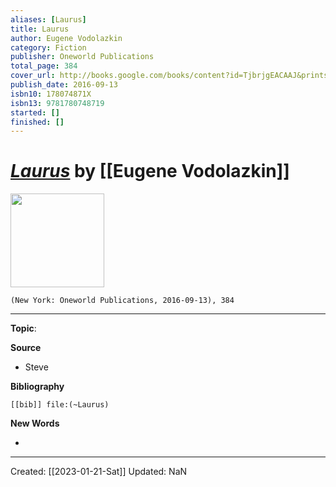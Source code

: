 ```yaml
---
aliases: [Laurus]
title: Laurus
author: Eugene Vodolazkin
category: Fiction
publisher: Oneworld Publications
total_page: 384
cover_url: http://books.google.com/books/content?id=TjbrjgEACAAJ&printsec=frontcover&img=1&zoom=1&source=gbs_api
publish_date: 2016-09-13
isbn10: 178074871X
isbn13: 9781780748719
started: []
finished: []
---
```

# *[Laurus]()* by [[Eugene Vodolazkin]]

<img src="http://books.google.com/books/content?id=TjbrjgEACAAJ&printsec=frontcover&img=1&zoom=1&source=gbs_api" width=150>

`(New York: Oneworld Publications, 2016-09-13), 384`

--- 
**Topic**: 

**Source**
- Steve


**Bibliography**

```query
[[bib]] file:(~Laurus)
```
 

**New Words**

- 

---
Created: [[2023-01-21-Sat]]
Updated: NaN
